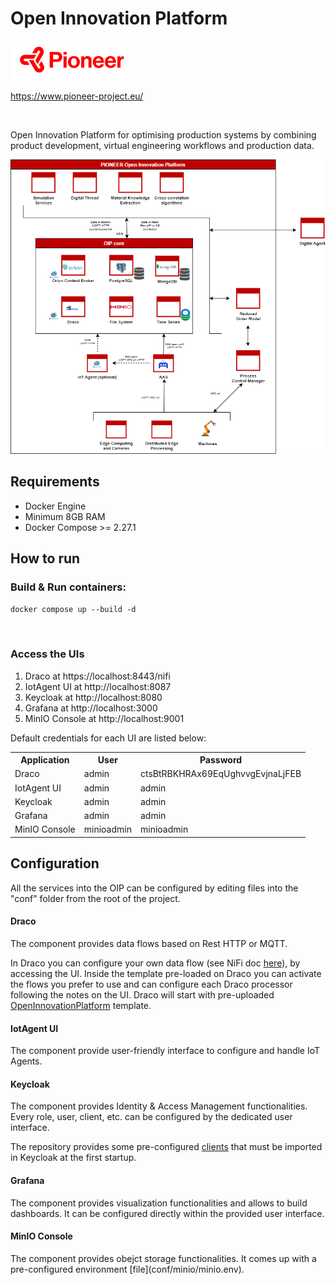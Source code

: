 <h1>Open Innovation Platform</h1>

<img src="./docs/images/Pioneer-Logo_Regular.png" alt="Pioneer Project logo" width="200px">

https://www.pioneer-project.eu/

<br>

Open Innovation Platform for optimising production systems by combining product development, virtual engineering workflows and production data.


![Open Innovation Platform Schema](./docs/images/OIP-Schema.png "Open Innovation Platform Schema")

<h2>Requirements</h2>
<ul>
    <li>Docker Engine</li>
    <li>Minimum 8GB RAM</li>
    <li>Docker Compose >= 2.27.1</li>
</ul>

<h2>How to run</h2>
<h3>Build & Run containers:</h3>

<code>docker compose up --build -d</code>

<br>

<h3>Access the UIs</h3>

1. Draco at https://localhost:8443/nifi
2. IotAgent UI at http://localhost:8087
3. Keycloak at http://localhost:8080
4. Grafana at http://localhost:3000
5. MinIO Console at http://localhost:9001

Default credentials for each UI are listed below:

<table>
<tr>
    <th>Application</th>
    <th>User</th>
    <th>Password</th>
</tr>
<tr>
    <td>Draco</td>
    <td>admin</td>
    <td>ctsBtRBKHRAx69EqUghvvgEvjnaLjFEB</td>
</tr>
<tr>
    <td>IotAgent UI</td>
    <td>admin</td>
    <td>admin</td>
</tr>
<tr>
    <td>Keycloak</td>
    <td>admin</td>
    <td>admin</td>
</tr>
<tr>
    <td>Grafana</td>
    <td>admin</td>
    <td>admin</td>
</tr>
<tr>
    <td>MinIO Console</td>
    <td>minioadmin</td>
    <td>minioadmin</td>
</tr>
</table>

<h2>Configuration</h2>
All the services into the OIP can be configured by editing files into the "conf" folder from the root of the project.

<h4>Draco</h4>
The component provides data flows based on Rest HTTP or MQTT.

In Draco you can configure your own data flow (see NiFi doc <a  href="https://nifi.apache.org/docs/nifi-docs/html/getting-started.html">here</a>), by accessing the UI.
Inside the template pre-loaded on Draco you can activate the flows you prefer to use and can configure each Draco processor following the notes on the UI.
Draco will start with pre-uploaded [OpenInnovationPlatform](conf/draco/templates/OpenInnovationPlatform.xml) template.

<h4>IotAgent UI</h4>
The component provide user-friendly interface to configure and handle IoT Agents.

<h4>Keycloak</h4>
The component provides Identity & Access Management functionalities.
Every role, user, client, etc. can be configured by the dedicated user interface.

The repository provides some pre-configured [clients](conf/keycloak/clients) that must be imported in Keycloak at the first startup.

<h4>Grafana</h4>
The component provides visualization functionalities and allows to build dashboards. It can be configured directly within the provided user interface.

<h4>MinIO Console</h4>
The component provides obejct storage functionalities.
It comes up with a pre-configured environment [file](conf/minio/minio.env).
